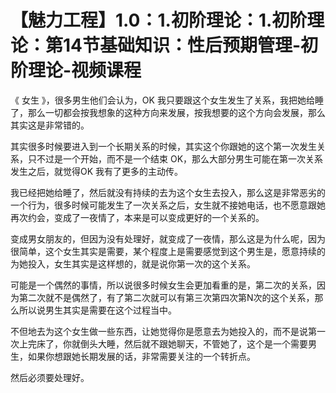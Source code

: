 # 【魅力工程】1.0：1.初阶理论：1.初阶理论：第14节基础知识：性后预期管理-初阶理论-视频课程

《 女生 》，很多男生他们会认为，OK 我只要跟这个女生发生了关系，我把她给睡了，那么一切都会按我想象的这种方向来发展，按我想要的这个方向会发展，那么其实这是非常错的。

其实很多时候要进入到一个长期关系的时候，其实这个你跟她的这个第一次发生关系，只不过是一个开始，而不是一个结束 OK，那么大部分男生可能在第一次关系发生之后，就觉得OK 我有了更多的主动传。

我已经把她给睡了，然后就没有持续的去为这个女生去投入，那么这是非常恶劣的一个行为，很多时候可能发生了一次关系之后，女生就不接她电话，也不愿意跟她再次约会，变成了一夜情了，本来是可以变成更好的一个关系的。

变成男女朋友的，但因为没有处理好，就变成了一夜情，那么这是为什么呢，因为很简单，这个女生其实是需要，某个程度上是需要感觉到这个男生是，愿意持续的为她投入，女生其实是这样想的，就是说你第一次的这个关系。

可能是一个偶然的事情，所以说很多时候女生会更加看重的是，第二次的关系，因为第二次就不是偶然了，有了第二次就可以有第三次第四次第N次的这个关系，那么所以说男生其实是需要在这个过程当中。

不但地去为这个女生做一些东西，让她觉得你是愿意去为她投入的，而不是说第一次上完床了，你就倒头大睡，然后就不跟她聊天，不管她了，这个是一个需要男生，如果你想跟她长期发展的话，非常需要关注的一个转折点。

然后必须要处理好。